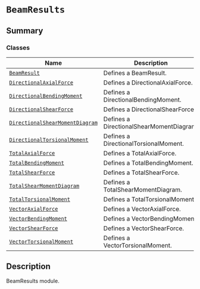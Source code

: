 # `BeamResults`

<a id="summary"></a>

## Summary

### Classes

| Name | Description |
|-----------------------------------------------------------------------------------------------------------------------------------------------------------------------------------|------------------------------------------|
| [`BeamResult`](BeamResult.md#ansys.mechanical.stubs.v242.Ansys.ACT.Automation.Mechanical.Results.BeamResults.BeamResult)                                                          | Defines a BeamResult.                    |
| [`DirectionalAxialForce`](DirectionalAxialForce.md#ansys.mechanical.stubs.v242.Ansys.ACT.Automation.Mechanical.Results.BeamResults.DirectionalAxialForce)                         | Defines a DirectionalAxialForce.         |
| [`DirectionalBendingMoment`](DirectionalBendingMoment.md#ansys.mechanical.stubs.v242.Ansys.ACT.Automation.Mechanical.Results.BeamResults.DirectionalBendingMoment)                | Defines a DirectionalBendingMoment.      |
| [`DirectionalShearForce`](DirectionalShearForce.md#ansys.mechanical.stubs.v242.Ansys.ACT.Automation.Mechanical.Results.BeamResults.DirectionalShearForce)                         | Defines a DirectionalShearForce.         |
| [`DirectionalShearMomentDiagram`](DirectionalShearMomentDiagram.md#ansys.mechanical.stubs.v242.Ansys.ACT.Automation.Mechanical.Results.BeamResults.DirectionalShearMomentDiagram) | Defines a DirectionalShearMomentDiagram. |
| [`DirectionalTorsionalMoment`](DirectionalTorsionalMoment.md#ansys.mechanical.stubs.v242.Ansys.ACT.Automation.Mechanical.Results.BeamResults.DirectionalTorsionalMoment)          | Defines a DirectionalTorsionalMoment.    |
| [`TotalAxialForce`](TotalAxialForce.md#ansys.mechanical.stubs.v242.Ansys.ACT.Automation.Mechanical.Results.BeamResults.TotalAxialForce)                                           | Defines a TotalAxialForce.               |
| [`TotalBendingMoment`](TotalBendingMoment.md#ansys.mechanical.stubs.v242.Ansys.ACT.Automation.Mechanical.Results.BeamResults.TotalBendingMoment)                                  | Defines a TotalBendingMoment.            |
| [`TotalShearForce`](TotalShearForce.md#ansys.mechanical.stubs.v242.Ansys.ACT.Automation.Mechanical.Results.BeamResults.TotalShearForce)                                           | Defines a TotalShearForce.               |
| [`TotalShearMomentDiagram`](TotalShearMomentDiagram.md#ansys.mechanical.stubs.v242.Ansys.ACT.Automation.Mechanical.Results.BeamResults.TotalShearMomentDiagram)                   | Defines a TotalShearMomentDiagram.       |
| [`TotalTorsionalMoment`](TotalTorsionalMoment.md#ansys.mechanical.stubs.v242.Ansys.ACT.Automation.Mechanical.Results.BeamResults.TotalTorsionalMoment)                            | Defines a TotalTorsionalMoment.          |
| [`VectorAxialForce`](VectorAxialForce.md#ansys.mechanical.stubs.v242.Ansys.ACT.Automation.Mechanical.Results.BeamResults.VectorAxialForce)                                        | Defines a VectorAxialForce.              |
| [`VectorBendingMoment`](VectorBendingMoment.md#ansys.mechanical.stubs.v242.Ansys.ACT.Automation.Mechanical.Results.BeamResults.VectorBendingMoment)                               | Defines a VectorBendingMoment.           |
| [`VectorShearForce`](VectorShearForce.md#ansys.mechanical.stubs.v242.Ansys.ACT.Automation.Mechanical.Results.BeamResults.VectorShearForce)                                        | Defines a VectorShearForce.              |
| [`VectorTorsionalMoment`](VectorTorsionalMoment.md#ansys.mechanical.stubs.v242.Ansys.ACT.Automation.Mechanical.Results.BeamResults.VectorTorsionalMoment)                         | Defines a VectorTorsionalMoment.         |

<a id="description"></a>

## Description

BeamResults module.

<!-- !! processed by numpydoc !! -->

